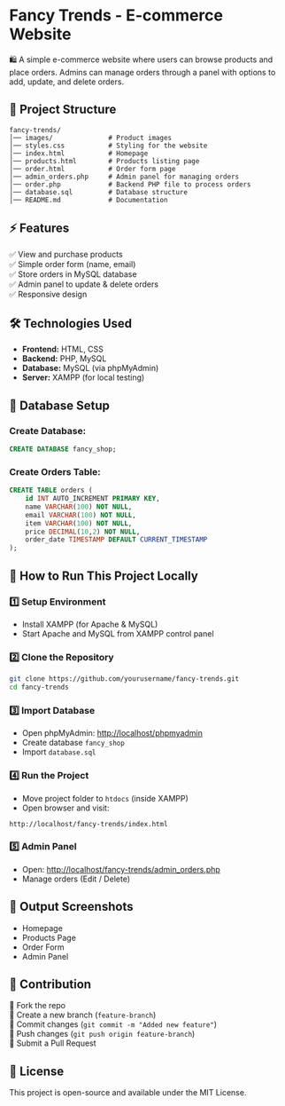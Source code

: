 # Fancy Trends - E-commerce Website

🛍️ A simple e-commerce website where users can browse products and place orders. Admins can manage orders through a panel with options to add, update, and delete orders.

## 📌 Project Structure
```
fancy-trends/
│── images/              # Product images
│── styles.css           # Styling for the website
│── index.html           # Homepage
│── products.html        # Products listing page
│── order.html           # Order form page
│── admin_orders.php     # Admin panel for managing orders
│── order.php            # Backend PHP file to process orders
│── database.sql         # Database structure
│── README.md            # Documentation
```

## ⚡ Features
✅ View and purchase products  
✅ Simple order form (name, email)  
✅ Store orders in MySQL database  
✅ Admin panel to update & delete orders  
✅ Responsive design  

## 🛠️ Technologies Used
- **Frontend:** HTML, CSS
- **Backend:** PHP, MySQL
- **Database:** MySQL (via phpMyAdmin)
- **Server:** XAMPP (for local testing)

## 📂 Database Setup
### Create Database:
```sql
CREATE DATABASE fancy_shop;
```

### Create Orders Table:
```sql
CREATE TABLE orders (
    id INT AUTO_INCREMENT PRIMARY KEY,
    name VARCHAR(100) NOT NULL,
    email VARCHAR(100) NOT NULL,
    item VARCHAR(100) NOT NULL,
    price DECIMAL(10,2) NOT NULL,
    order_date TIMESTAMP DEFAULT CURRENT_TIMESTAMP
);
```

## 🚀 How to Run This Project Locally
### 1️⃣ Setup Environment
- Install XAMPP (for Apache & MySQL)
- Start Apache and MySQL from XAMPP control panel

### 2️⃣ Clone the Repository
```sh
git clone https://github.com/yourusername/fancy-trends.git
cd fancy-trends
```

### 3️⃣ Import Database
- Open phpMyAdmin: [http://localhost/phpmyadmin](http://localhost/phpmyadmin)
- Create database `fancy_shop`
- Import `database.sql`

### 4️⃣ Run the Project
- Move project folder to `htdocs` (inside XAMPP)
- Open browser and visit:
```url
http://localhost/fancy-trends/index.html
```

### 5️⃣ Admin Panel
- Open: [http://localhost/fancy-trends/admin_orders.php](http://localhost/fancy-trends/admin_orders.php)
- Manage orders (Edit / Delete)

## 📸 Output Screenshots
- Homepage
- Products Page
- Order Form
- Admin Panel

## 📝 Contribution
🔹 Fork the repo  
🔹 Create a new branch (`feature-branch`)  
🔹 Commit changes (`git commit -m "Added new feature"`)  
🔹 Push changes (`git push origin feature-branch`)  
🔹 Submit a Pull Request  

## 📜 License
This project is open-source and available under the MIT License.
